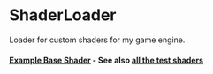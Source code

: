 # ShaderLoader
Loader for custom shaders for my game engine.

#### [Example Base Shader](assets/default.shader) - See also [all the test shaders](assets/)